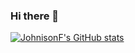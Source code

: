 ### Hi there 👋

[![JohnisonF's GitHub stats](https://github-readme-stats.vercel.app/api?username=JohnisonF&theme=radical)](https://github.com/anuraghazra/github-readme-stats)

